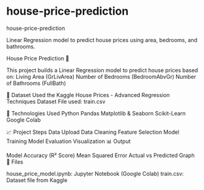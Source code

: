 # house-price-prediction
house-price-prediction

Linear Regression model to predict house prices using area, bedrooms, and bathrooms.

House Price Prediction 🏡

This project builds a Linear Regression model to predict house prices based on:
Living Area (GrLivArea)
Number of Bedrooms (BedroomAbvGr)
Number of Bathrooms (FullBath)

📂 Dataset
Used the Kaggle House Prices - Advanced Regression Techniques Dataset
File used: train.csv

📌 Technologies Used
Python
Pandas
Matplotlib & Seaborn
Scikit-Learn
Google Colab

📈 Project Steps
Data Upload
Data Cleaning
Feature Selection
Model Training
Model Evaluation
Visualization
📊 Output

Model Accuracy (R² Score)
Mean Squared Error
Actual vs Predicted Graph
📁 Files

house_price_model.ipynb: Jupyter Notebook (Google Colab)
train.csv: Dataset file from Kaggle

